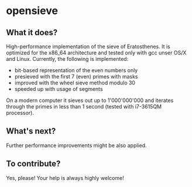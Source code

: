 opensieve
=========

What it does?
-------------

High-performance implementation of the sieve of Eratosthenes. It is optimized for the x86_64 architecture and tested only with gcc unser OS/X and Linux. Currently, the following is implemented:
- bit-based representation of the even numbers only
- presieved with the first 7 (even) primes with masks
- improved with the wheel sieve method modulo 30
- speeded up with usage of segments 

On a modern computer it sieves out up to 1'000'000'000 and iterates through the primes in less than 1 second (tested with i7-3615QM processor).

What's next?
------------

Further performance improvements might be also applied. 

To contribute?
--------------

Yes, please! Your help is always highly welcome!
